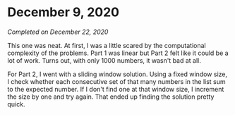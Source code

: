 # December 9, 2020

_Completed on December 22, 2020_

This one was neat. At first, I was a little scared by the computational
complexity of the problems. Part 1 was linear but Part 2 felt like it could be a
lot of work. Turns out, with only 1000 numbers, it wasn't bad at all.

For Part 2, I went with a sliding window solution. Using a fixed window size, I
check whether each consecutive set of that many numbers in the list sum to the
expected number. If I don't find one at that window size, I increment the size
by one and try again. That ended up finding the solution pretty quick.
